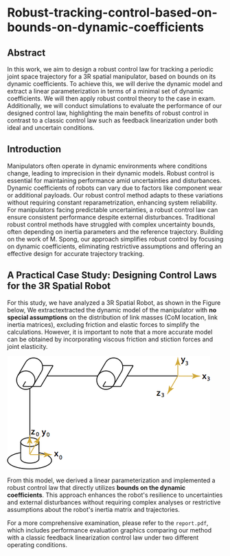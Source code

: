 # Robust-tracking-control-based-on-bounds-on-dynamic-coefficients

## Abstract
In this work, we aim to design a robust control law for tracking a periodic joint space trajectory for a
3R spatial manipulator, based on bounds on its dynamic coefficients. To achieve this, we will derive the
dynamic model and extract a linear parameterization in terms of a minimal set of dynamic coefficients.
We will then apply robust control theory to the case in exam. Additionally, we will conduct simulations to
evaluate the performance of our designed control law, highlighting the main benefits of robust control in
contrast to a classic control law such as feedback linearization under both ideal and uncertain conditions.


## Introduction 
Manipulators often operate in dynamic environments where conditions change, leading to imprecision in their dynamic models. Robust control is essential for maintaining performance amid uncertainties and disturbances. Dynamic coefficients of robots can vary due to factors like component wear or additional payloads. Our robust control method adapts to these variations without requiring constant reparametrization, enhancing system reliability.
For manipulators facing predictable uncertainties, a robust control law can ensure consistent performance despite external disturbances. Traditional robust control methods have struggled with complex uncertainty bounds, often depending on inertia parameters and the reference trajectory. Building on the work of M. Spong, our approach simplifies robust control by focusing on dynamic coefficients, eliminating restrictive assumptions and offering an effective design for accurate trajectory tracking.

## A Practical Case Study: Designing Control Laws for the 3R Spatial Robot
For this study, we have analyzed a 3R Spatial Robot, as shown in the Figure below, We extractextracted the dynamic model of the manipulator with **no special assumptions** on the distribution of link masses (CoM location, link inertia matrices), excluding friction and elastic forces to
simplify the calculations. However, it is important to note that a more accurate model can be obtained by
incorporating viscous friction and stiction forces and joint elasticity.

![Dynamic Manipulator](https://github.com/Emilianogith/Robust-tracking-control-based-on-bounds-on-dynamic-coefficients/blob/main/images/3R.png?raw=true)

From this model, we derived a linear parameterization and implemented a robust control law that directly utilizes **bounds on the dynamic coefficients**. This approach enhances the robot's resilience to uncertainties and external disturbances without requiring complex analyses or restrictive assumptions about the robot's inertia matrix and trajectories.

For a more comprehensive examination, please refer to the `report.pdf`, which includes performance evaluation graphics comparing our method with a classic feedback linearization control law under two different operating conditions.
